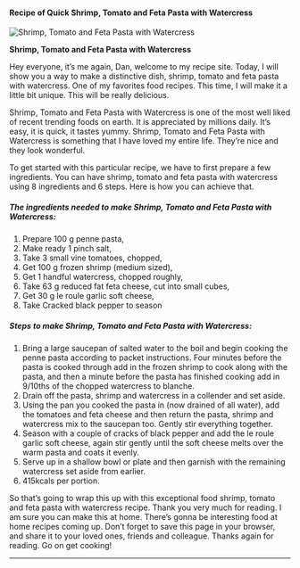             

#### Recipe of Quick Shrimp, Tomato and Feta Pasta with Watercress

![Shrimp, Tomato and Feta Pasta with Watercress](https://img-global.cpcdn.com/recipes/b5e9d2894afa69f8/751x532cq70/shrimp-tomato-and-feta-pasta-with-watercress-recipe-main-photo.jpg)

**Shrimp, Tomato and Feta Pasta with Watercress**

Hey everyone, it’s me again, Dan, welcome to my recipe site. Today, I will show you a way to make a distinctive dish, shrimp, tomato and feta pasta with watercress. One of my favorites food recipes. This time, I will make it a little bit unique. This will be really delicious.

Shrimp, Tomato and Feta Pasta with Watercress is one of the most well liked of recent trending foods on earth. It is appreciated by millions daily. It’s easy, it is quick, it tastes yummy. Shrimp, Tomato and Feta Pasta with Watercress is something that I have loved my entire life. They’re nice and they look wonderful.

To get started with this particular recipe, we have to first prepare a few ingredients. You can have shrimp, tomato and feta pasta with watercress using 8 ingredients and 6 steps. Here is how you can achieve that.

##### The ingredients needed to make Shrimp, Tomato and Feta Pasta with Watercress:

1.  Prepare 100 g penne pasta,
2.  Make ready 1 pinch salt,
3.  Take 3 small vine tomatoes, chopped,
4.  Get 100 g frozen shrimp (medium sized),
5.  Get 1 handful watercress, chopped roughly,
6.  Take 63 g reduced fat feta cheese, cut into small cubes,
7.  Get 30 g le roule garlic soft cheese,
8.  Take Cracked black pepper to season

##### Steps to make Shrimp, Tomato and Feta Pasta with Watercress:

1.  Bring a large saucepan of salted water to the boil and begin cooking the penne pasta according to packet instructions. Four minutes before the pasta is cooked through add in the frozen shrimp to cook along with the pasta, and then a minute before the pasta has finished cooking add in 9/10ths of the chopped watercress to blanche.
2.  Drain off the pasta, shrimp and watercress in a collender and set aside.
3.  Using the pan you cooked the pasta in (now drained of all water), add the tomatoes and feta cheese and then return the pasta, shrimp and watercress mix to the saucepan too. Gently stir everything together.
4.  Season with a couple of cracks of black pepper and add the le roule garlic soft cheese, again stir gently until the soft cheese melts over the warm pasta and coats it evenly.
5.  Serve up in a shallow bowl or plate and then garnish with the remaining watercress set aside from earlier.
6.  415kcals per portion.

So that’s going to wrap this up with this exceptional food shrimp, tomato and feta pasta with watercress recipe. Thank you very much for reading. I am sure you can make this at home. There’s gonna be interesting food at home recipes coming up. Don’t forget to save this page in your browser, and share it to your loved ones, friends and colleague. Thanks again for reading. Go on get cooking!

* * *